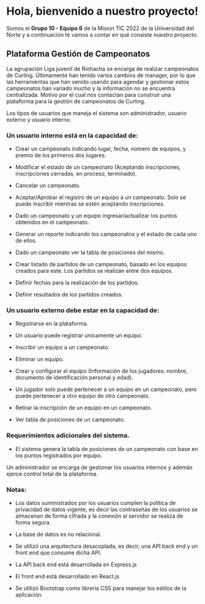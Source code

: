 # Hola, bienvenido a nuestro proyecto!

Somos el  **Grupo 10 - Equipo 6** de la Mision TIC 2022 de la Universidad del Norte y a continuación te vamos a contar en qué consiste nuestro proyecto.


## Plataforma Gestión de Campeonatos

La agrupación  Liga juvenil de Riohacha se encarga de realizar campeonatos de Curling. Últimamente han tenido varios cambios de manager, por lo que las herramientas que han venido usando para agendar y gestionar estos campeonatos han variado mucho y la información no se encuentra centralizada. Motivo por el cual nos contactan para construir una plataforma para la gestión de campeonatos de Curling.

Los tipos de usuarios que maneja el sistema son administrador, usuario externo y usuario interno.

### Un usuario interno está en la capacidad de:

- Crear un campeonato indicando lugar, fecha, número de equipos, y premio de los primeros dos lugares.

- Modificar el estado de un campeonato (Aceptando inscripciones, inscripciones cerradas, en proceso, terminado).

- Cancelar un campeonato.

- Aceptar/Aprobar el registro de un equipo a un campeonato. Solo se puede inscribir mientras se estén aceptando inscripciones.

- Dado un campeonato y un equipo ingresar/actualizar los puntos obtenidos en el campeonato.

- Generar un reporte indicando los campeonatos y el estado de cada uno de ellos.

- Dado un campeonato ver la tabla de posiciones del mismo.

- Crear listado de partidos de un campeonato, basado en los equipos creados para este. Los partidos se realizan entre dos equipos.

- Definir fechas para la realización de los partidos.

- Definir resultados de los partidos creados.


### Un usuario externo debe estar en la capacidad de:

- Registrarse en la plataforma.

- Un usuario puede registrar únicamente un equipo.

- Inscribir un equipo a un campeonato.

- Eliminar un equipo.

- Crear y configurar el equipo (Información de los jugadores: nombre, documento de identificación personal y edad).

- Un jugador solo  puede pertenecer a un equipo en un campeonato, pero puede pertenecer a otro equipo de otro campeonato.

- Retirar la inscripción de un equipo en un campeonato.

- Ver tabla de posiciones de un campeonato.


### Requerimientos adicionales del sistema.

- El sistema genera la tabla de posiciones de un campeonato con base en los puntos registrados por equipo.

Un administrador se encarga de gestionar los usuarios internos y además ejerce control total de la plataforma.


### Notas:

- Los datos suministrados por los usuarios cumplen la política de privacidad de datos vigente, es decir las contraseñas de los usuarios se almacenan de forma cifrada y la conexión al servidor se realiza de forma segura.

- La base de datos es no relacional.

- Se utilizó una arquitectura desacoplada, es decir, una API back end y un front end que consume dicha API.

- La API back end está desarrollada en Express.js

- El front end está desarrollado en React.js

- Se utilizó Bootstrap como librería CSS  para manejar los estilos de la aplicación.